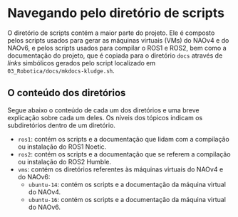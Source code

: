 # Navegando pelo diretório de scripts

O diretório de scripts contém a maior parte do projeto. Ele é composto pelos
scripts usados para gerar as máquinas virtuais (VMs) do NAOv4 e do NAOv6, e
pelos scripts usados para compilar o ROS1 e ROS2, bem como a documentação do
projeto, que é copiada para o diretório `docs` através de *links* simbólicos
gerados pelo script localizado em `03_Robotica/docs/mkdocs-kludge.sh`.

## O conteúdo dos diretórios

Segue abaixo o conteúdo de cada um dos diretórios e uma breve explicação sobre
cada um deles. Os níveis dos tópicos indicam os subdiretórios dentro de um
diretório.

- `ros1`: contém os scripts e a documentação que lidam com a compilação ou
instalação do ROS1 Noetic.
- `ros2`: contém os scripts e a documentação que se referem a compilação ou
instalação do ROS2 Humble.
- `vms`: contém os diretórios referentes às máquinas virtuais do NAOv4 e do
NAOv6:
    - `ubuntu-14`: contém os scripts e a documentação da máquina virtual do
    NAOv4.
    - `ubuntu-16`: contém os scripts e a documentação da máquina virtual do
    NAOv6.
